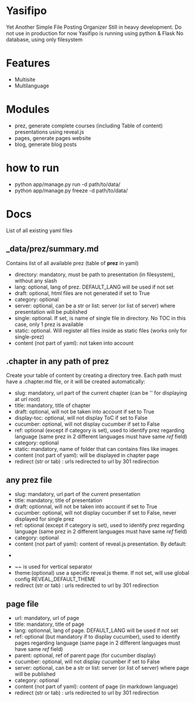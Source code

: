 # Yasifipo

Yet Another Simple File Posting Organizer
Still in heavy development. Do not use in production for now
Yasifipo is running using python & Flask
No database, using only filesystem

# Features
*  Multisite
*  Multilanguage

# Modules
*  prez, generate complete courses (including Table of content) presentations using reveal.js
*  pages, generate pages website
*  blog, generate blog posts

# how to run
*  python app/manage.py run -d path/to/data/
*  python app/manage.py freeze -d path/to/data/

# Docs
List of all existing yaml files

## _data/prez/summary.md
Contains list of all available prez (table of __prez__ in yaml)
*  directory: mandatory, must be path to presentation (in filesystem), without any slash
*  lang: optional, lang of prez. DEFAULT_LANG will be used if not set
*  draft: optional, html files are not generated if set to True
*  category: optional
*  server: optional, can be a str or list: server (or list of server) where presentation will be published
*  single: optional. If set, is name of single file in directory. No TOC in this case, only 1 prez is available
*  static: optional. Will register all files inside as static files (works only for single-prez)
*  content (not part of yaml): not taken into account

## .chapter in any path of prez
Create your table of content by creating a directory tree. Each path must have a .chapter.md file, or it will be created automatically:  
*  slug: mandatory, url part of the current chapter (can be '' for displaying at url root)
*  title: mandatory, title of chapter
*  draft: optional, will not be taken into account if set to True
*  display-toc: optional, will not display ToC if set to False
*  cucumber: optional, will not display cucumber if set to False
*  ref: optional (except if category is set), used to identify prez regarding language (same prez in 2 different languages must have same _ref_ field)
*  category: optional
*  static: mandatory, name of folder that can contains files like images
*  content (not part of yaml): will be displayed in chapter page
*  redirect (str or tab) : urls redirected to url by 301 redirection 

## any prez file
*  slug: mandatory, url part of the current presentation
*  title: mandatory, title of presentation
*  draft: optionnal, will not be taken into account if set to True
*  cucumber: optional, will not display cucumber if set to False, never displayed for single prez
*  ref: optional (except if category is set), used to identify prez regarding language (same prez in 2 different languages must have same _ref_ field)
*  category: optional
*  content (not part of yaml): content of reveal.js presentation. By default:
  *  ~~~ is used for horizontal separator
  *  ~~ is used for vertical separator
*  theme:(optional) use a specific reveal.js theme. If not set, will use global config REVEAL_DEFAULT_THEME
*  redirect (str or tab) : urls redirected to url by 301 redirection

## page file
*  url: mandatory, url of page
*  title: mandatory, title of page
*  lang: optionnal, lang of page. DEFAULT_LANG will be used if not set
*  ref: optional (but mandatory if to display cucumber), used to identify pages regarding language (same page in 2 different languages must have same _ref_ field)
*  parent: optional, ref of parent page (for cucumber display)
*  cucumber: optional, will not display cucumber if set to False
*  server: optional, can be a str or list: server (or list of server) where page will be published
*  category: optional
*  content (not part of yaml): content of page (in markdown language)
*  redirect (str or tab) : urls redirected to url by 301 redirection
